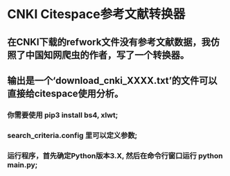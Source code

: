 # CNKI Citespace参考文献转换器
## 在CNKI下载的refwork文件没有参考文献数据，我仿照了中国知网爬虫的作者，写了一个转换器。
## 输出是一个‘download_cnki_XXXX.txt’的文件可以直接给citespace使用分析。

### 你需要使用 pip3 install bs4, xlwt;
### search_criteria.config 里可以定义参数;
### 运行程序，首先确定Python版本3.X, 然后在命令行窗口运行 python main.py;
